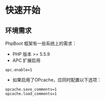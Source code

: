 # 快速开始

## 环境需求

PhpBoot 框架有一些系统上的需求：

* PHP 版本 >= 5.5.9
* APC 扩展启用

```
apc.enable=1
```

* 如果启用了OPcache，应同时配置以下选项：

```
opcache.save_comments=1
opcache.load_comments=1
```

